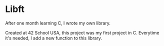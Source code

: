# Libft
After one month learning C, I wrote my own library.

Created at 42 School USA, this project was my first project in C. Everytime it's needed, I add a new function to this library.
